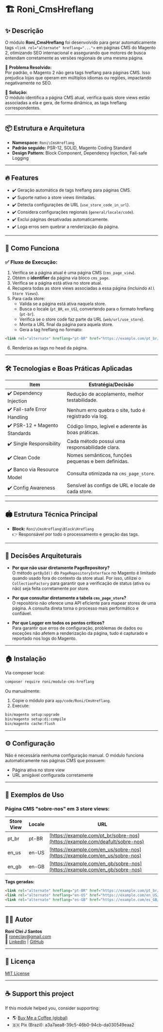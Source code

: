 # 🏗️ Roni\_CmsHreflang

## ✨ Descrição

O módulo **Roni\_CmsHreflang** foi desenvolvido para gerar automaticamente tags `<link rel="alternate" hreflang="...">` em páginas CMS do Magento 2, otimizando SEO internacional e assegurando que motores de busca entendam corretamente as versões regionais de uma mesma página.

🔗 **Problema Resolvido:**\
Por padrão, o Magento 2 não gera tags hreflang para páginas CMS. Isso prejudica lojas que operam em múltiplos idiomas ou regiões, impactando negativamente no SEO.

🚀 **Solução:**\
O módulo identifica a página CMS atual, verifica quais store views estão associadas a ela e gera, de forma dinâmica, as tags hreflang correspondentes.

---

## 📦 Estrutura e Arquitetura

- **Namespace:** `Roni\CmsHreflang`
- **Padrão seguido:** PSR-12, SOLID, Magento Coding Standard
- **Design Pattern:** Block Component, Dependency Injection, Fail-safe Logging

---

## 🔥 Features

- ✔️ Geração automática de tags hreflang para páginas CMS.
- ✔️ Suporte nativo a store views ilimitadas.
- ✔️ Detecta configurações de URL (`use_store_code_in_url`).
- ✔️ Considera configurações regionais (`general/locale/code`).
- ✔️ Exclui páginas desativadas automaticamente.
- ✔️ Loga erros sem quebrar a renderização da página.

---

## 🔧 Como Funciona

### ✅ Fluxo de Execução:

1. Verifica se a página atual é uma página CMS (`cms_page_view`).
2. Obtém o **identifier** da página via bloco `cms_page`.
3. Verifica se a página está ativa no store atual.
4. Recupera todas as store views associadas a essa página (incluindo `All Store Views`).
5. Para cada store:
   - Valida se a página está ativa naquela store.
   - Busca o locale (`pt_BR`, `en_US`), convertendo para o formato hreflang (`pt-br`).
   - Verifica se o store code faz parte da URL (`web/url/use_store`).
   - Monta a URL final da página para aquela store.
   - Gera a tag hreflang no formato:

```html
<link rel="alternate" hreflang="pt-BR" href="https://example.com/pt_br/loja-sobre-nos"/>
```

6. Renderiza as tags no head da página.

---

## 🛠️ Tecnologias e Boas Práticas Aplicadas

| Item                          | Estratégia/Decisão                                    |
| ----------------------------- | ----------------------------------------------------- |
| ✔️ Dependency Injection       | Redução de acoplamento, melhor testabilidade.         |
| ✔️ Fail-safe Error Handling   | Nenhum erro quebra o site, tudo é registrado via log. |
| ✔️ PSR-12 + Magento Standards | Código limpo, legível e aderente às boas práticas.    |
| ✔️ Single Responsibility      | Cada método possui uma responsabilidade clara.        |
| ✔️ Clean Code                 | Nomes semânticos, funções pequenas e bem definidas.   |
| ✔️ Banco via Resource Model   | Consulta otimizada na `cms_page_store`.               |
| ✔️ Config Awareness           | Sensível às configs de URL e locale de cada store.    |

---

## 🏟️ Estrutura Técnica Principal

- **Block:** `Roni\CmsHreflang\Block\Hreflang`\
  👉 Responsável por todo o processamento e geração das tags.

---

## 🏦 Decisões Arquiteturais

- **Por que não usar diretamente PageRepository?**\
  O método `getById()` do `PageRepositoryInterface` no Magento é limitado quando usado fora do contexto da store atual. Por isso, utilizei o `CollectionFactory` para garantir que a verificação de status (ativa ou não) seja feita corretamente por store.

- **Por que consultar diretamente a tabela **`cms_page_store`**?**\
  O repositório não oferece uma API eficiente para mapear stores de uma página. A consulta direta torna o processo mais performático e confiável.

- **Por que Logger em todos os pontos críticos?**\
  Para garantir que erros de configuração, problemas de dados ou exceções não afetem a renderização da página, tudo é capturado e reportado nos logs do Magento.

---

## 🏠 Instalação

Via composer local:

```bash
composer require roni/module-cms-hreflang
```

Ou manualmente:

1. Copie o módulo para `app/code/Roni/CmsHreflang`.
2. Execute:

```bash
bin/magento setup:upgrade
bin/magento setup:di:compile
bin/magento cache:flush
```

---

## ⚙️ Configuração

Não é necessária nenhuma configuração manual. O módulo funciona automaticamente nas páginas CMS que possuem:

- Página ativa no store view
- URL amigável configurada corretamente

---

## 🧠 Exemplos de Uso

### Página CMS "sobre-nos" em 3 store views:

| Store View | Locale | URL                                                                          |
|------------|--------|------------------------------------------------------------------------------|
| pt\_br     | pt-BR  | [https://example.com/pt_br/sobre-nos](https://example.com/deafult/sobre-nos) |
| en\_us     | en-US  | [https://example.com/en_us/sobre-nos](https://example.com/en_us/sobre-nos)   |
| en\_gb     | en-GB  | [https://example.com/en_gb/sobre-nos](https://example.com/en_gb/sobre-nos)   |

**Tags geradas:**

```html
<link rel="alternate" hreflang="pt-BR" href="https://example.com/pt_br/sobre-nos"/>
<link rel="alternate" hreflang="en-US" href="https://example.com/en_US/sobre-nos"/>
<link rel="alternate" hreflang="es-GB" href="https://example.com/es_GB/sobre-nos"/>
```

---

## 👨‍💼 Autor

**Roni Clei J Santos**\
📧 [roneclay@gmail.com](mailto\:roneclay@gmail.com)\
🔗 [LinkedIn](https://www.linkedin.com/in/roni-clei-santos/) | [GitHub](https://github.com/roneclay)

---

## 📝 Licença

[MIT License](https://opensource.org/licenses/MIT)

---

## ☕ Support this project

If this module helped you, consider supporting:

- 🌎 [Buy Me a Coffee (global)](https://coff.ee/roneclay9)
- 🇧🇷 Pix (Brazil): a3a7aea8-39c5-46b0-94cb-da030549eaa2

